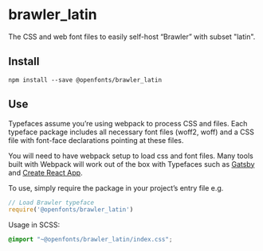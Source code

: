 
# brawler_latin

The CSS and web font files to easily self-host “Brawler” with subset "latin".

## Install

`npm install --save @openfonts/brawler_latin`

## Use

Typefaces assume you’re using webpack to process CSS and files. Each typeface
package includes all necessary font files (woff2, woff) and a CSS file with
font-face declarations pointing at these files.

You will need to have webpack setup to load css and font files. Many tools built
with Webpack will work out of the box with Typefaces such as [Gatsby](https://github.com/gatsbyjs/gatsby)
and [Create React App](https://github.com/facebookincubator/create-react-app).

To use, simply require the package in your project’s entry file e.g.

```javascript
// Load Brawler typeface
require('@openfonts/brawler_latin')
```

Usage in SCSS:
```scss
@import "~@openfonts/brawler_latin/index.css";
```

